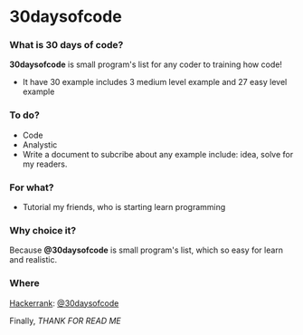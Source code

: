 # 30daysofcode

### What is 30 days of code?
  **30daysofcode** is small program's list for any coder to training how code!
  - It have 30 example includes 3 medium level example and 27 easy level example
  
### To do?
  * Code
  * Analystic
  * Write a document to subcribe about any example include: idea, solve for my readers.
  
### For what?
  * Tutorial my friends, who is starting learn programming
  
### Why choice it?
  Because **@30daysofcode** is small program's list, which so easy for learn and realistic.
  
### Where
  [Hackerrank](): [@30daysofcode](https://www.hackerrank.com/domains/tutorials/30-days-of-code?filters%5Bstatus%5D%5B%5D=unsolved&badge_type=30-days-of-code)


Finally, *THANK FOR READ ME*
